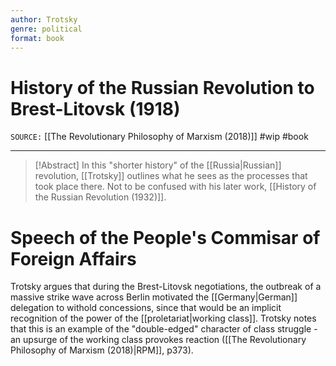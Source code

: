 ```yaml
---
author: Trotsky 
genre: political
format: book
---
```

# History of the Russian Revolution to Brest-Litovsk (1918)
`SOURCE:` [[The Revolutionary Philosophy of Marxism (2018)]]
#wip #book 

---
> [!Abstract]
> In this "shorter history" of the [[Russia|Russian]] revolution, [[Trotsky]] outlines what he sees as the processes that took place there. Not to be confused with his later work, [[History of the Russian Revolution (1932)]]. 

# Speech of the People's Commisar of Foreign Affairs
Trotsky argues that during the Brest-Litovsk negotiations, the outbreak of a massive strike wave across Berlin motivated the [[Germany|German]] delegation to withold concessions, since that would be an implicit recognition of the power of the [[proletariat|working class]]. Trotsky notes that this is an example of the "double-edged" character of class struggle - an upsurge of the working class provokes reaction ([[The Revolutionary Philosophy of Marxism (2018)|RPM]], p373). 